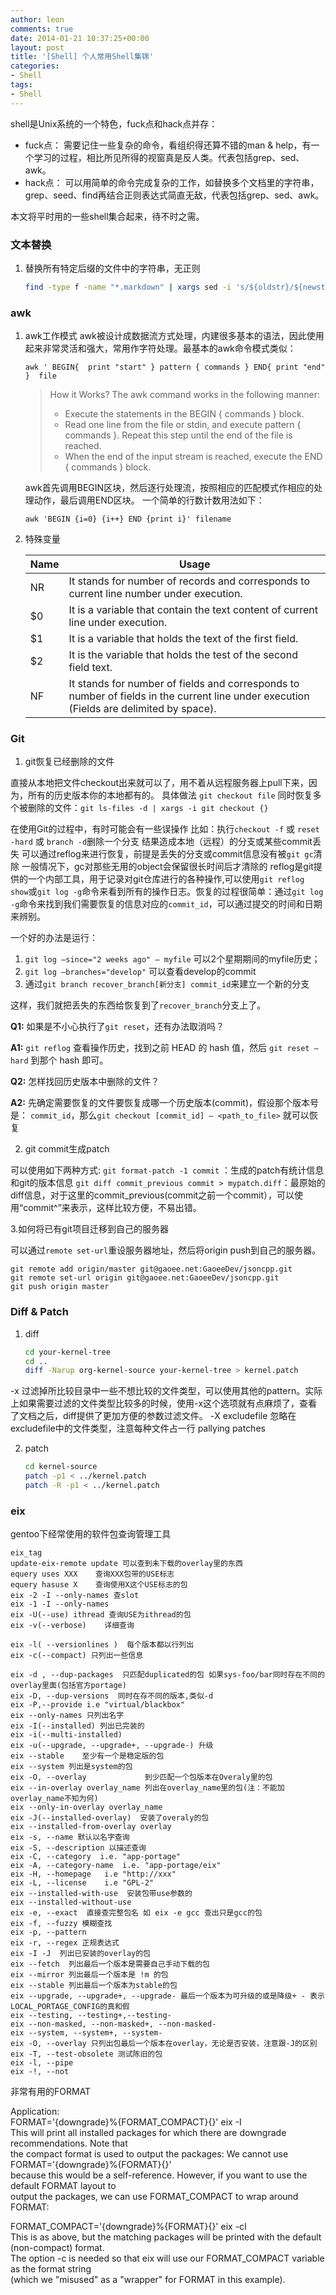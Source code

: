 ```yaml
---
author: leon
comments: true
date: 2014-01-21 10:37:25+00:00
layout: post
title: '[Shell] 个人常用Shell集锦' 
categories:
- Shell
tags:
- Shell
---
```


shell是Unix系统的一个特色，fuck点和hack点并存：

- fuck点： 需要记住一些复杂的命令，看组织得还算不错的man & help，有一个学习的过程，相比所见所得的视窗真是反人类。代表包括grep、sed、awk。
- hack点： 可以用简单的命令完成复杂的工作，如替换多个文档里的字符串，grep、seed、find再结合正则表达式简直无敌，代表包括grep、sed、awk。

本文将平时用的一些shell集合起来，待不时之需。

### 文本替换

1. 替换所有特定后缀的文件中的字符串，无正则 

    ```bash
    find -type f -name "*.markdown" | xargs sed -i 's/${oldstr}/${newstr}/g'
    ```

### awk
1. awk工作模式
    awk被设计成数据流方式处理，内建很多基本的语法，因此使用起来非常灵活和强大，常用作字符处理。最基本的awk命令模式类似：

    `awk ' BEGIN{  print "start" } pattern { commands } END{ print "end" }  file`
    
    > How it Works? The awk command works in the following manner:
    > 
    > - Execute the statements in the BEGIN { commands } block.
    > - Read one line from the file or stdin, and execute pattern { commands }. Repeat this step until the end of the file is reached.
    > - When the end of the input stream is reached, execute the END { commands } block.

    awk首先调用BEGIN区块，然后逐行处理流，按照相应的匹配模式作相应的处理动作，最后调用END区块。 一个简单的行数计数用法如下：

    `awk 'BEGIN {i=0} {i++} END {print i}' filename`

2. 特殊变量

    |Name|    Usage|
    |----|---------|
    |NR  |It stands for number of records and corresponds to current line number under execution.|
    |$0  |It is a variable that contain the text content of current line under execution.        |
    |$1  |It is a variable that holds the text of the first field.                               |
    |$2  |It is the variable that holds the test of the second field text.
    |NF  |It stands for number of fields and corresponds to number of fields in the current line under execution (Fields are delimited by space).|



### Git

1. git恢复已经删除的文件

直接从本地把文件checkout出来就可以了，用不着从远程服务器上pull下来，因为，所有的历史版本你的本地都有的。 
具体做法 `git checkout file` 同时恢复多个被删除的文件：`git ls-files -d | xargs -i git checkout {}`

在使用Git的过程中，有时可能会有一些误操作 比如：执行`checkout -f` 或 `reset -hard` 或 `branch -d`删除一个分支 结果造成本地（远程）的分支或某些commit丢失 可以通过reflog来进行恢复，前提是丢失的分支或commit信息没有被`git gc`清除 一般情况下，gc对那些无用的object会保留很长时间后才清除的 reflog是git提供的一个内部工具，用于记录对git仓库进行的各种操作,可以使用`git reflog show`或`git log -g`命令来看到所有的操作日志。恢复的过程很简单：通过`git log -g`命令来找到我们需要恢复的信息对应的`commit_id`，可以通过提交的时间和日期来辨别。

一个好的办法是运行：

1. `git log –since="2 weeks ago" – myfile` 可以2个星期期间的myfile历史；
2. `git log –branches="develop"` 可以查看develop的commit 
3. 通过`git branch recover_branch[新分支] commit_id`来建立一个新的分支

这样，我们就把丢失的东西给恢复到了`recover_branch`分支上了。

**Q1:** 如果是不小心执行了`git reset`，还有办法取消吗？ 

**A1:** `git reflog` 查看操作历史，找到之前 HEAD 的 hash 值，然后 `git reset –hard` 到那个 hash 即可。

**Q2:** 怎样找回历史版本中删除的文件？

**A2:** 先确定需要恢复的文件要恢复成哪一个历史版本(commit)，假设那个版本号是： `commit_id`，那么`git checkout [commit_id] – <path_to_file>` 就可以恢复

2. git commit生成patch

可以使用如下两种方式:
`git format-patch -1 commit` ：生成的patch有统计信息和git的版本信息
`git diff commit_previous commit > mypatch.diff`：最原始的diff信息，对于这里的commit_previous(commit之前一个commit），可以使用“commit^”来表示，这样比较方便，不易出错。

3.如何将已有git项目迁移到自己的服务器

可以通过`remote set-url`重设服务器地址，然后将origin push到自己的服务器。
```
git remote add origin/master git@gaoee.net:GaoeeDev/jsoncpp.git
git remote set-url origin git@gaoee.net:GaoeeDev/jsoncpp.git
git push origin master
```

### Diff & Patch

1. diff

    ```bash
    cd your-kernel-tree
    cd ..
    diff -Narup org-kernel-source your-kernel-tree > kernel.patch
    ```
-x 过滤掉所比较目录中一些不想比较的文件类型，可以使用其他的pattern。实际上如果需要过滤的文件类型比较多的时候，使用-x这个选项就有点麻烦了，查看了文档之后，diff提供了更加方便的参数过滤文件。 -X excludefile 忽略在excludefile中的文件类型，注意每种文件占一行 pallying patches

2. patch

    ```bash
    cd kernel-source
    patch -p1 < ../kernel.patch
    patch -R -p1 < ../kernel.patch
    ```
   
### eix 

gentoo下经常使用的软件包查询管理工具

```
eix_tag  
update-eix-remote update 可以查到未下载的overlay里的东西  
equery uses XXX    查询XXX包带的USE标志  
equery hasuse X    查询使用X这个USE标志的包  
eix -2 -I --only-names 查slot  
eix -1 -I --only-names   
eix -U(--use) ithread 查询USE为ithread的包   
eix -v(--verbose)    详细查询  

eix -l( --versionlines )  每个版本都以行列出  
eix -c(--compact) 只列出一些信息  

eix -d , --dup-packages  只匹配duplicated的包 如果sys-foo/bar同时存在不同的overlay里面(包括官方portage)  
eix -D, --dup-versions  同时在存不同的版本,类似-d  
eix -P,--provide i.e "virtual/blackbox"  
eix --only-names 只列出名字  
eix -I(--installed) 列出已完装的  
eix -i(--multi-installed)  
eix -u(--upgrade, --upgrade+, --upgrade-) 升级  
eix --stable    至少有一个是稳定版的包  
eix --system 列出是system的包  
eix -O, --overlay             到少匹配一个包版本在Overaly里的包  
eix --in-overlay overlay_name 列出在overlay_name里的包(注：不能加overlay_name不知为何)  
eix --only-in-overlay overlay_name  
eix -J(--installed-overlay)  安装了overaly的包  
eix --installed-from-overlay overlay  
eix -s, --name 默认以名字查询  
eix -S, --description 以描述查询  
eix -C, --category  i.e. "app-portage"  
eix -A, --category-name  i.e. "app-portage/eix"  
eix -H, --homepage   i.e "http://xxx"  
eix -L, --license    i.e "GPL-2"  
eix --installed-with-use  安装包带use参数的  
eix --installed-without-use  
eix -e, --exact  直接查完整包名 如 eix -e gcc 查出只是gcc的包  
eix -f, --fuzzy 模糊查找  
eix -p, --pattern   
eix -r, --regex 正规表达式  
eix -I -J  列出已安装的overlay的包  
eix --fetch  列出最后一个版本是需要自己手动下载的包  
eix --mirror 列出最后一个版本是 !m 的包   
eix --stable 列出最后一个版本为stable的包  
eix --upgrade, --upgrade+, --upgrade- 最后一个版本为可升级的或是降级+ - 表示LOCAL_PORTAGE_CONFIG的真和假  
eix --testing, --testing+,--testing-  
eix --non-masked, --non-masked+, --non-masked-  
eix --system, --system+, --system-  
eix -O, --overlay 只列出包最后一个版本在overlay，无论是否安装，注意跟-J的区别  
eix -T, --test-obsolete 测试陈旧的包  
eix -l, --pipe   
eix -!, --not    
```

非常有用的FORMAT

   Application:  
   FORMAT='{downgrade}%{FORMAT_COMPACT}{}' eix -I  
   This  will  print  all installed packages for which there are downgrade recommendations.  Note that  
   the compact format is used to output the packages: We  cannot  use  FORMAT='{downgrade}%{FORMAT}{}'  
   because  this  would be a self-reference.  However, if you want to use the default FORMAT layout to  
   output the packages, we can use FORMAT_COMPACT to wrap around FORMAT:  

   FORMAT_COMPACT='{downgrade}%{FORMAT}{}' eix -cI  
   This is as above, but the matching packages will be printed with the default (non-compact)  format.  
   The  option  -c  is  needed  so  that eix will use our FORMAT_COMPACT variable as the format string  
   (which we "misused" as a "wrapper" for FORMAT in this example).  

